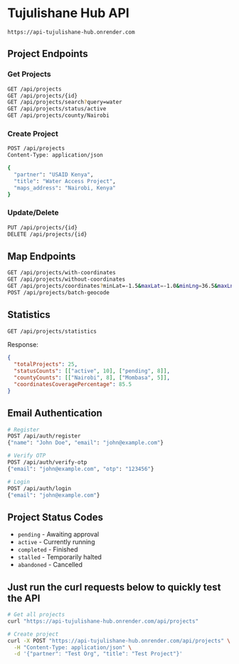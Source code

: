 # Tujulishane Hub API

```
https://api-tujulishane-hub.onrender.com
```

## Project Endpoints

### Get Projects
```bash
GET /api/projects
GET /api/projects/{id}
GET /api/projects/search?query=water
GET /api/projects/status/active
GET /api/projects/county/Nairobi
```

### Create Project
```bash
POST /api/projects
Content-Type: application/json

{
  "partner": "USAID Kenya",
  "title": "Water Access Project", 
  "maps_address": "Nairobi, Kenya"
}
```

### Update/Delete
```bash
PUT /api/projects/{id}
DELETE /api/projects/{id}
```

## Map Endpoints

```bash
GET /api/projects/with-coordinates
GET /api/projects/without-coordinates
GET /api/projects/coordinates?minLat=-1.5&maxLat=-1.0&minLng=36.5&maxLng=37.0
POST /api/projects/batch-geocode
```

## Statistics

```bash
GET /api/projects/statistics
```

Response:
```json
{
  "totalProjects": 25,
  "statusCounts": [["active", 10], ["pending", 8]],
  "countyCounts": [["Nairobi", 8], ["Mombasa", 5]],
  "coordinatesCoveragePercentage": 85.5
}
```

## Email Authentication

```bash
# Register
POST /api/auth/register
{"name": "John Doe", "email": "john@example.com"}

# Verify OTP
POST /api/auth/verify-otp  
{"email": "john@example.com", "otp": "123456"}

# Login
POST /api/auth/login
{"email": "john@example.com"}
```

## Project Status Codes
- `pending` - Awaiting approval
- `active` - Currently running  
- `completed` - Finished
- `stalled` - Temporarily halted
- `abandoned` - Cancelled

## Just run the curl requests below to quickly test the API

```bash
# Get all projects
curl "https://api-tujulishane-hub.onrender.com/api/projects"

# Create project  
curl -X POST "https://api-tujulishane-hub.onrender.com/api/projects" \
  -H "Content-Type: application/json" \
  -d '{"partner": "Test Org", "title": "Test Project"}'
```
